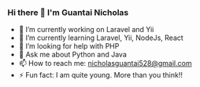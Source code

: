 ### Hi there 👋 I'm Guantai Nicholas

- 🔭 I’m currently working on Laravel and Yii
- 🌱 I’m currently learning Laravel, Yii, NodeJs, React
- 🤔 I’m looking for help with PHP
- 💬 Ask me about Python and Java
- 📫 How to reach me: nicholasguantai528@gmail.com
- ⚡ Fun fact: I am quite young. More than you think!!
